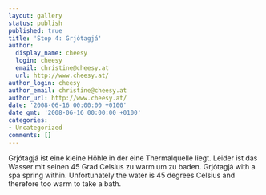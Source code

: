```yaml
---
layout: gallery
status: publish
published: true
title: 'Stop 4: Grjótagjá'
author:
  display_name: cheesy
  login: cheesy
  email: christine@cheesy.at
  url: http://www.cheesy.at/
author_login: cheesy
author_email: christine@cheesy.at
author_url: http://www.cheesy.at/
date: '2008-06-16 00:00:00 +0100'
date_gmt: '2008-06-16 00:00:00 +0100'
categories:
- Uncategorized
comments: []
---
```

<!--:de-->Grjótagjá ist eine kleine Höhle in der eine Thermalquelle liegt. Leider ist das Wasser mit seinen 45 Grad Celsius zu warm um zu baden.
<!--:--><!--:en-->Grjótagjá with a spa spring within. Unfortunately the water is 45 degrees Celsius and therefore too warm to take a bath.
<!--:-->
